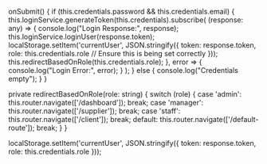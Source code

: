 onSubmit() {
  if (this.credentials.password && this.credentials.email) {
    this.loginService.generateToken(this.credentials).subscribe(
      (response: any) => {
        console.log("Login Response:", response);
        this.loginService.loginUser(response.token);
        localStorage.setItem('currentUser', JSON.stringify({
          token: response.token,
          role: this.credentials.role  // Ensure this is being set correctly
        }));
        this.redirectBasedOnRole(this.credentials.role);
      },
      error => {
        console.log("Login Error:", error);
      }
    );
  } else {
    console.log("Credentials empty");
  }
}

private redirectBasedOnRole(role: string) {
  switch (role) {
    case 'admin':
      this.router.navigate(['/dashboard']);
      break;
    case 'manager':
      this.router.navigate(['/supplier']);
      break;
    case 'staff':
      this.router.navigate(['/client']);
      break;
    default:
      this.router.navigate(['/default-route']);
      break;
  }
}


localStorage.setItem('currentUser', JSON.stringify({
  token: response.token,
  role: this.credentials.role
}));
